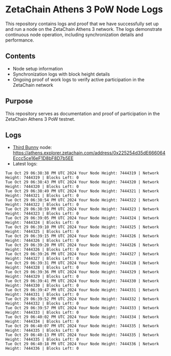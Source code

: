 # ZetaChain Athens 3 PoW Node Logs
This repository contains logs and proof that we have successfully set up and run a node on the ZetaChain Athens 3 network. The logs demonstrate continuous node operation, including synchronization details and performance.

## Contents
- Node setup information
- Synchronization logs with block height details
- Ongoing proof of work logs to verify active participation in the ZetaChain network

## Purpose
This repository serves as documentation and proof of participation in the ZetaChain Athens 3 PoW testnet.

## Logs

- [Third Bunny](https://thirdbunny.xyz/) node: https://athens.explorer.zetachain.com/address/0x225254d35dE666064Eccc5ce16eF1D8bF8D7b5EE
- Latest logs:
```
Tue Oct 29 06:38:38 PM UTC 2024 Your Node Height: 7444319 | Network Height: 7444319 | Blocks Left: 0
Tue Oct 29 06:38:43 PM UTC 2024 Your Node Height: 7444320 | Network Height: 7444320 | Blocks Left: 0
Tue Oct 29 06:38:49 PM UTC 2024 Your Node Height: 7444321 | Network Height: 7444321 | Blocks Left: 0
Tue Oct 29 06:38:54 PM UTC 2024 Your Node Height: 7444322 | Network Height: 7444322 | Blocks Left: 0
Tue Oct 29 06:38:59 PM UTC 2024 Your Node Height: 7444323 | Network Height: 7444323 | Blocks Left: 0
Tue Oct 29 06:39:05 PM UTC 2024 Your Node Height: 7444324 | Network Height: 7444324 | Blocks Left: 0
Tue Oct 29 06:39:10 PM UTC 2024 Your Node Height: 7444325 | Network Height: 7444325 | Blocks Left: 0
Tue Oct 29 06:39:15 PM UTC 2024 Your Node Height: 7444326 | Network Height: 7444326 | Blocks Left: 0
Tue Oct 29 06:39:20 PM UTC 2024 Your Node Height: 7444326 | Network Height: 7444326 | Blocks Left: 0
Tue Oct 29 06:39:26 PM UTC 2024 Your Node Height: 7444327 | Network Height: 7444327 | Blocks Left: 0
Tue Oct 29 06:39:31 PM UTC 2024 Your Node Height: 7444328 | Network Height: 7444328 | Blocks Left: 0
Tue Oct 29 06:39:36 PM UTC 2024 Your Node Height: 7444329 | Network Height: 7444329 | Blocks Left: 0
Tue Oct 29 06:39:41 PM UTC 2024 Your Node Height: 7444330 | Network Height: 7444330 | Blocks Left: 0
Tue Oct 29 06:39:47 PM UTC 2024 Your Node Height: 7444331 | Network Height: 7444331 | Blocks Left: 0
Tue Oct 29 06:39:52 PM UTC 2024 Your Node Height: 7444332 | Network Height: 7444332 | Blocks Left: 0
Tue Oct 29 06:39:57 PM UTC 2024 Your Node Height: 7444333 | Network Height: 7444333 | Blocks Left: 0
Tue Oct 29 06:40:02 PM UTC 2024 Your Node Height: 7444334 | Network Height: 7444334 | Blocks Left: 0
Tue Oct 29 06:40:07 PM UTC 2024 Your Node Height: 7444335 | Network Height: 7444335 | Blocks Left: 0
Tue Oct 29 06:40:13 PM UTC 2024 Your Node Height: 7444335 | Network Height: 7444335 | Blocks Left: 0
Tue Oct 29 06:40:18 PM UTC 2024 Your Node Height: 7444336 | Network Height: 7444336 | Blocks Left: 0
```
